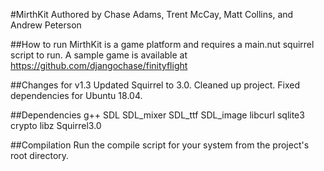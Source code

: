 #MirthKit
Authored by Chase Adams, Trent McCay, Matt Collins, and Andrew Peterson

##How to run
MirthKit is a game platform and requires a main.nut squirrel script to run. A sample game is
available at https://github.com/djangochase/finityflight

##Changes for v1.3
Updated Squirrel to 3.0. Cleaned up project. Fixed dependencies for Ubuntu 18.04.

##Dependencies
g++
SDL
SDL_mixer
SDL_ttf
SDL_image
libcurl
sqlite3
crypto
libz
Squirrel3.0

##Compilation
Run the compile script for your system from the project's root directory.
